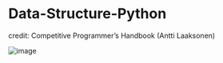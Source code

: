 # Data-Structure-Python
credit: Competitive Programmer’s Handbook (Antti Laaksonen)

![image](https://user-images.githubusercontent.com/8003374/195270605-084fdaa2-bb28-4643-8cca-e640aaf95820.png)

